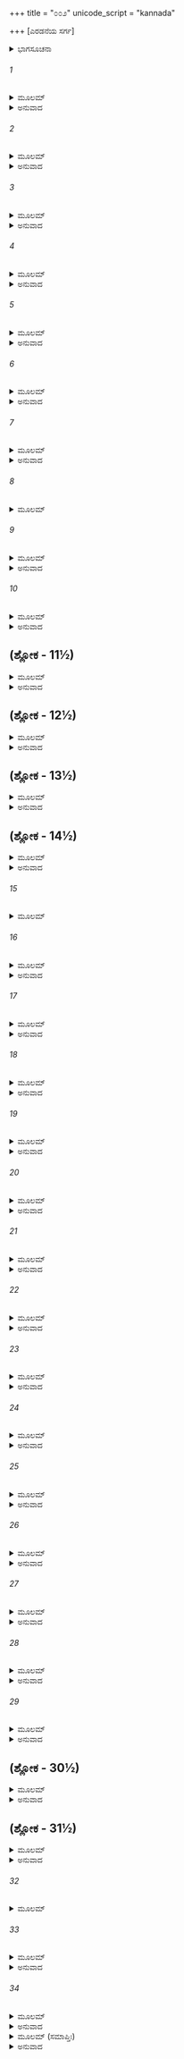 +++
title = "೦೦೨"
unicode_script = "kannada"

+++
[ಎರಡನೆಯ ಸರ್ಗ]



<details><summary>ಭಾಗಸೂಚನಾ</summary>

ಪುಲಸ್ತ್ಯರ ಗುಣ - ತಪಸ್ಸಿನ ವರ್ಣನೆ, ವಿಶ್ರವಾ ಮುನಿಯ ಉತ್ಪತ್ತಿಯ ಕಥೆಯನ್ನು ಮಹರ್ಷಿ ಅಗಸ್ತ್ಯರು ತಿಳಿಸಿದುದು
</details>

###### 1


<details><summary>ಮೂಲಮ್</summary>

ತಸ್ಯ ತದ್ವಚನಂ ಶ್ರುತ್ವಾ ರಾಘವಸ್ಯ ಮಹಾತ್ಮನಃ ।  
ಕುಂಭಯೋನಿರ್ಮಹಾತೇಜಾ ವಾಕ್ಯಮೇತದುವಾಚ ಹ ॥
</details>

<details><summary>ಅನುವಾದ</summary>

ಮಹಾತ್ಮಾ ರಘುನಾಥನ ಪ್ರಶ್ನೆಯನ್ನು ಕೇಳಿ ಮಹಾತೇಜಸ್ವಿ ಕುಂಭಯೋನಿ ಅಗಸ್ತ್ಯರು ಹೀಗೆ ನುಡಿದರು.॥1॥
</details>

###### 2


<details><summary>ಮೂಲಮ್</summary>

ಶೃಣು ರಾಮ ತಥಾ ವೃತ್ತಂ ತಸ್ಯ ತೇಜೋಬಲಂ ಮಹತ್ ।  
ಜಘಾನ ಶತ್ರೂನ್ಯೇನಾಸೌ ನ ಚ ವಧ್ಯಃ ಸ ಶತ್ರುಭಿಃ ॥
</details>

<details><summary>ಅನುವಾದ</summary>

ಶ್ರೀರಾಮ! ಇಂದ್ರಜಿತುವಿನ ಮಹಾಬಲ ಮತ್ತು ತೇಜದ ಕುರಿತು ನಡೆದ ವೃತ್ತಾಂತವನ್ನು ಹೇಳುವೆನು ಕೇಳು. ಯಾವ ಬಲದಿಂದ ಅವನು ಶತ್ರುಗಳನ್ನು ಕೊಲ್ಲುತ್ತಿದ್ದನೋ, ಆದರೆ ತಾನು ಯಾವುದೇ ಶತ್ರುವಿನಿಂದ ಸೋಲುತ್ತಿರಲಿಲ್ಲವೋ ಅದರ ಪರಿಚಯ ಮಾಡಿಸುತ್ತೇನೆ.॥2॥
</details>

###### 3


<details><summary>ಮೂಲಮ್</summary>

ತಾವತ್ತೇ ರಾವಣಸ್ಯೇದಂ ಕುಲಂ ಜನ್ಮ ಚ ರಾಘವ ।  
ವರಪ್ರದಾನಂ ಚ ತಥಾ ತಸ್ಮೈ ದತ್ತಂ ಬ್ರವೀಮಿ ತೇ ॥
</details>

<details><summary>ಅನುವಾದ</summary>

ರಘುನಂದನ! ಈ ಪ್ರಸ್ತುತ ವಿಷಯವನ್ನು ವರ್ಣಿಸುವ ಮೊದಲು, ರಾವಣನ ಕುಲ, ಜನ್ಮ, ವರಪ್ರಾಪ್ತಿ ಇತ್ಯಾದಿ ಪ್ರಸಂಗಗಳನ್ನು ನಿನಗೆ ತಿಳಿಸುತ್ತೇನೆ.॥3॥
</details>

###### 4


<details><summary>ಮೂಲಮ್</summary>

ಪುರಾ ಕೃತಯುಗೇ ರಾಮ ಪ್ರಜಾಪತಿಸುತಃ ಪ್ರಭುಃ ।  
ಪುಲಸ್ತ್ಯೋ ನಾಮ ಬ್ರಹ್ಮರ್ಷಿಃ ಸಾಕ್ಷಾದಿವ ಪಿತಾಮಹಃ ॥
</details>

<details><summary>ಅನುವಾದ</summary>

ಶ್ರೀರಾಮ! ಹಿಂದೆ ಕೃತಯುಗ ದಲ್ಲಿ ಪ್ರಜಾಪತಿ ಬ್ರಹ್ಮದೇವರಿಗೆ ಬ್ರಹ್ಮರ್ಷಿ ಪುಲಸ್ತ್ಯನೆಂಬ ಪ್ರಸಿದ್ಧ ಪುತ್ರನು ಹುಟ್ಟಿದನು. ಅವನು ಸಾಕ್ಷಾತ್ ಬ್ರಹ್ಮ ದೇವರಂತೆ ತೇಜಸ್ವಿಯಾಗಿದ್ದನು.॥4॥
</details>

###### 5


<details><summary>ಮೂಲಮ್</summary>

ನಾನುಕೀರ್ತ್ಯಾ ಗುಣಾಸ್ತಸ್ಯ ಧರ್ಮತಃ ಶೀಲತಸ್ತಥಾ ।  
ಪ್ರಜಾಪತೇಃ ಪುತ್ರ ಇತಿ ವಸ್ತುಂ ಶಕ್ಯಂ ಹಿ ನಾಮತಃ ॥
</details>

<details><summary>ಅನುವಾದ</summary>

ಅವನ ಗುಣ, ಧರ್ಮ, ಶೀಲಗಳನ್ನು ಪೂರ್ಣವಾಗಿ ಯಾರೂ ವರ್ಣಿಸ ಲಾರರು. ಅವನು ಪ್ರಜಾಪತಿಯ ಪುತ್ರನಾಗಿದ್ದನು ಇಷ್ಟು ಪರಿಚಯ ಸಾಕು.॥5॥
</details>

###### 6


<details><summary>ಮೂಲಮ್</summary>

ಪ್ರಜಾಪತಿ ಸುತತ್ವೇನ ದೇವಾನಾಂ ವಲ್ಲಭೋ ಹಿ ಸಃ ।  
ಇಷ್ಟಃ ಸರ್ವಸ್ಯ ಲೋಕಸ್ಯ ಗುಣೈಃ ಶುಭ್ರೈರ್ಮಹಾಮತಿಃ ॥
</details>

<details><summary>ಅನುವಾದ</summary>

ಪ್ರಜಾಪತಿಯ ಪುತ್ರನಾದ್ದರಿಂದ ದೇವತೆಗಳು ಅವನನ್ನು ಪ್ರೀತಿಸುತ್ತಿದ್ದರು. ಅವನು ಬಹಳ ಬುದ್ಧಿವಂತ ಮತ್ತು ಉಜ್ವಲ ಗುಣಗಳಿಂದಾಗಿ ಎಲ್ಲ ಜನರಿಗೆ ಪ್ರಿಯನಾಗಿದ್ದನು.॥6॥
</details>

###### 7


<details><summary>ಮೂಲಮ್</summary>

ಸ ತು ಧರ್ಮಪ್ರಸಂಗೇನ ಮೇರೋಃ ಪಾರ್ಶ್ವೇ ಮಹಾಗಿರೇಃ ।  
ತೃಣಬಿಂದ್ವಾಶ್ರಮಂ ಗತ್ವಾಪ್ಯವಸನ್ಮುನಿಪುಂಗವಃ ॥
</details>

<details><summary>ಅನುವಾದ</summary>

ಒಮ್ಮೆ ಮುನಿವರ ಪುಲಸ್ತ್ಯರು ಧರ್ಮಾಚರಣ ಪ್ರಸಂಗದಿಂದ ಮಹಾಗಿರಿ ಮೇರುವಿನ ಬಳಿ ರಾಜರ್ಷಿ ತೃಣಬಿಂದುವಿನ ಆಶ್ರಮಕ್ಕೆ ಹೋಗಿ ಅಲ್ಲೇ ಇರತೊಡಗಿದರು.॥7॥
</details>

###### 8


<details><summary>ಮೂಲಮ್</summary>

ತಪಸ್ತೇಪೇ ಸ ಧರ್ಮಾತ್ಮಾ ಸ್ವಾಧ್ಯಾಯ ನಿಯತೇಂದ್ರಿಯಃ ।  
ಗತ್ವಾಽಽಶ್ರಮಪದಂತಸ್ಯ ವಿಘ್ನಂ ಕುರ್ವಂತಿ ಕನ್ಯಕಾಃ ॥
</details>

###### 9


<details><summary>ಮೂಲಮ್</summary>

ಋಷಿಪನ್ನಗಕನ್ಯಾಶ್ಚ ರಾಜರ್ಷಿ ತನಯಾಶ್ಚ ಯಾಃ ।  
ಕ್ರೀಡಂತ್ಯೋಽಪ್ಸರಸಶ್ಚೈವ ತಂ ದೇಶಮುಪಪೇದಿರೇ ॥
</details>

<details><summary>ಅನುವಾದ</summary>

ಅವರ ಮನಸ್ಸು ಸದಾ ಧರ್ಮದಲ್ಲೇ ತೊಡಗಿರುತ್ತಿತ್ತು. ಇಂದ್ರಿಯಗಳನ್ನು ಸಂಯಮದಲ್ಲಿರಿಸಿ ಕೊಂಡು ಪ್ರತಿದಿನ ವೇದಾಧ್ಯಯನ ಮಾಡುತ್ತಾ ತಪಸ್ಸಿನಲ್ಲೇ ಇರುತ್ತಿದ್ದರು. ಆದರೆ ಕೆಲವು ಕನ್ಯೆಯರು ಅವರ ಆಶ್ರಮಕ್ಕೆ ಹೋಗಿ ಅವರ ತಪಸ್ಸಿನಲ್ಲಿ ವಿಘ್ನವನ್ನೊಡ್ಡಲು ಪ್ರಾರಂಭಿಸಿದರು. ಋಷಿಗಳ, ನಾಗರ, ರಾಜರ್ಷಿಗಳ ಕನ್ಯೆಯರು ಹಾಗೂ ಅಪ್ಸರೆಯರೂ ಕೂಡ ಕ್ರೀಡಿಸುತ್ತಾ ಅವರ ಆಶ್ರಮಕ್ಕೆ ಬಂದು ಹೋಗುತ್ತಿದ್ದರು.॥8-9॥
</details>

###### 10


<details><summary>ಮೂಲಮ್</summary>

ಸರ್ವರ್ತುಷೂಪಭೋಗ್ಯತ್ವಾದ್  ರಮ್ಯತ್ವಾತ್ಕಾನನಸ್ಯ ಚ ।  
ನಿತ್ಯಶಸ್ತಾಸ್ತು ತಂ ದೇಶಂ ಗತ್ವಾ ಕ್ರೀಡಂತಿ ಕನ್ಯಕಾಃ ॥
</details>

<details><summary>ಅನುವಾದ</summary>

ಅಲ್ಲಿಯ ವನವು ಎಲ್ಲ ಋತುಗಳಲ್ಲಿ ಉಪಭೋಗಕ್ಕೆ ಯೋಗ್ಯವಾಗಿದ್ದು, ರಮಣೀಯವಾಗಿತ್ತು. ಅದಕ್ಕಾಗಿ ಕನ್ಯೆಯರು ಪ್ರತಿದಿನ ಆ ಪ್ರದೇಶಕ್ಕೆ ಹೋಗಿ ಬಗೆ-ಬಗೆಯಾಗಿ ಕ್ರೀಡಿಸುತ್ತಿದ್ದರು.॥10॥
</details>

## (ಶ್ಲೋಕ - 11½)


<details><summary>ಮೂಲಮ್</summary>

ದೇಶಸ್ಯ ರಮಣೀಯತ್ವಾತ್ ಪುಲಸ್ತ್ಯೋ ಯತ್ರ ಸ ದ್ವಿಜಃ ।  
ಗಾಯಂತ್ಯೋ ವಾದಯಂತ್ಯಶ್ಚ ಲಾಸಯಂತ್ಯಸ್ತಥೈವ ಚ ॥  
ಮುನೇಸ್ತಪಸ್ವಿನಸ್ತಸ್ಯ ವಿಘ್ನಂ ಚಕ್ರುರನಿಂದಿತಾಃ ।
</details>

<details><summary>ಅನುವಾದ</summary>

ಬ್ರಹ್ಮರ್ಷಿ ಪುಲಸ್ತ್ಯರು ಇರುವ ಸ್ಥಾನವಾದರೋ ಇನ್ನೂ ರಮಣೀಯ ವಾಗಿತ್ತು; ಇದಕ್ಕಾಗಿ ಆ ಸತೀ-ಸಾಧ್ವೀ ಕನ್ಯೆಯರು ಪ್ರತಿದಿನ ಅಲ್ಲಿಗೆ ಬಂದು ಹಾಡುತ್ತಾ, ನುಡಿಸುತ್ತಾ, ನರ್ತಿಸುತ್ತಿದ್ದರು. ಈ ಪ್ರಕಾರ ಅವರು ತಪಸ್ವೀ ಮುನಿಯ ತಪಸ್ಸಿನಲ್ಲಿ ವಿಘ್ನವನ್ನು ತಂದೊಡ್ಡುತ್ತಿದ್ದರು.॥11½॥
</details>

## (ಶ್ಲೋಕ - 12½)


<details><summary>ಮೂಲಮ್</summary>

ಅಥ ರುಷ್ಟೋ ಮಹಾತೇಜಾ ವ್ಯಾಜಹಾರ ಮಹಾಮುನಿಃ ॥  
ಯಾ ಮೇ ದರ್ಶನಮಾಗಚ್ಛೇತ್ಸಾ ಗರ್ಭಂ ಧಾರಯಿಷ್ಯತಿ ।
</details>

<details><summary>ಅನುವಾದ</summary>

ಇದರಿಂದ ಆ ಮಹಾತೇಜಸ್ವೀ ಮಹಾಮುನಿ ಪುಲಸ್ತ್ಯರು ಸಿಟ್ಟುಗೊಂಡು - ‘ನಾಳೆಯಿಂದ ಇಲ್ಲಿ ಯಾರಾದರೂ ಕನ್ಯೆಯು ನನ್ನ ಕಣ್ಣಿಗೆ ಬಿದ್ದರೆ ಅವಳು ನಿಶ್ಚಯವಾಗಿ ಗರ್ಭಿಣಿಯಾಗುವಳು’ ಎಂದು ಶಪಿಸಿದರು.॥12½॥
</details>

## (ಶ್ಲೋಕ - 13½)


<details><summary>ಮೂಲಮ್</summary>

ತಾಸ್ತು ಸರ್ವಾಃ ಪ್ರತಿಶ್ರುತ್ಯ ತಸ್ಯ ವಾಕ್ಯಂ ಮಹಾತ್ಮನಃ ॥  
ಬ್ರಹ್ಮಶಾಪಭಯಾದ್ಭೀತಾಸ್ತಂ ದೇಶಂ ನೋಪಚಕ್ರಮುಃ ।
</details>

<details><summary>ಅನುವಾದ</summary>

ಆ ಮಹಾತ್ಮರ ಈ ಮಾತನ್ನು ಕೇಳಿ ಅವರೆಲ್ಲ ಕನ್ಯೆಯರು ಬ್ರಹ್ಮಶಾಪದ ಭಯದಿಂದ ಹೆದರಿ ಅಲ್ಲಿಗೆ ಬಂದುಹೋಗುವುದನ್ನು ಬಿಟ್ಟುಬಿಟ್ಟರು.॥13½॥
</details>

## (ಶ್ಲೋಕ - 14½)


<details><summary>ಮೂಲಮ್</summary>

ತೃಣಬಿಂದೋಸ್ತು ರಾಜರ್ಷೇಸ್ತನಯಾನ ಶೃಣೋತಿ ತತ್ ॥  
ಗತ್ವಾಽಽಶ್ರಮಪದಂ ತತ್ರ ವಿಚಚಾರ ಸುನಿರ್ಭಯಾ ।
</details>

<details><summary>ಅನುವಾದ</summary>

ಆದರೆ ರಾಜರ್ಷಿ ತೃಣಬಿಂದುವಿನ ಕನ್ಯೆಯು ಈ ಶಾಪವನ್ನು ಕೇಳಿರಲಿಲ್ಲ. ಅದರಿಂದ ಅವಳು ಮರುದಿನವೂ ಆಶ್ರಮಕ್ಕೆ ಬಂದು ನಿರಾತಂಕವಾಗಿ ವಿಚರಿಸ ತೊಡಗಿದಳು.॥14½॥
</details>

###### 15


<details><summary>ಮೂಲಮ್</summary>

ನ ಚಾಪಶ್ಯಚ್ಚ ಸಾ ತತ್ರ ಕಾಂಚಿದಭ್ಯಾಗತಾಂ ಸಖೀಮ್ ॥
</details>

###### 16


<details><summary>ಮೂಲಮ್</summary>

ತಸ್ಮಿನ್ಕಾಲೇ ಮಹಾತೇಜಾಃ ಪ್ರಾಜಾಪತ್ಯೋ ಮಹಾನೃಷಿಃ ।  
ಸ್ವಾಧ್ಯಾಯಮಕರೋತ್ತತ್ರ ತಪಸಾ ಭಾವಿತಃ ಸ್ವಯಮ್ ॥
</details>

<details><summary>ಅನುವಾದ</summary>

ಅಲ್ಲಿ ಅವಳು ಯಾರೇ ತನ್ನ ಸಖಿಯರನ್ನು ನೋಡಲಿಲ್ಲ. ಆಗ ಪ್ರಜಾಪತಿ ಪುತ್ರ ಮಹಾ ತೇಜಸ್ವೀ ಮಹರ್ಷಿ ಪುಲಸ್ತ್ಯರು ತನ್ನ ತಪಸ್ಸಿನಿಂದ ಪ್ರಕಾಶಿತನಾಗಿ ವೇದಾಧ್ಯಯನ ಮಾಡುತ್ತಿದ್ದರು.॥15-16॥
</details>

###### 17


<details><summary>ಮೂಲಮ್</summary>

ಸಾ ತು ವೇದಶ್ರುತಿಂ ಶ್ರುತ್ವಾ ದೃಷ್ಟ್ವಾವೈ ತಪಸೋ ನಿಧಿಮ್ ।  
ಅಭವತ್ ಪಾಂಡುದೇಹಾ ಸಾ ಸುವ್ಯಂಜಿತ ಶರೀರಜಾ ॥
</details>

<details><summary>ಅನುವಾದ</summary>

ವೇದಾಧ್ಯಯನವನ್ನು ಕೇಳಿ ಆ ಕನ್ಯೆಯು ಆಕಡೆ ಹೋಗಿ, ತಪೋನಿಧಿ ಪುಲಸ್ತ್ಯರ ದರ್ಶನ ಮಾಡಿದಳು. ಮಹರ್ಷಿಯ ದೃಷ್ಟಿ ಬೀಳುತ್ತಲೇ ಆಕೆಯ ಶರೀರ ಬಿಳಿಚಿಕೊಂಡು ಗರ್ಭದ ಚಿಹ್ನೆಗಳು ಪ್ರಕಟಗೊಂಡವು.॥17॥
</details>

###### 18


<details><summary>ಮೂಲಮ್</summary>

ಬಭೂವ ಚ ಸಮುದ್ವಿಗ್ನಾ ದೃಷ್ಟ್ವಾತದ್ದೋಷಮಾತ್ಮನಃ ।  
ಇದಂ ಮೇ ಕಿಂತ್ವಿತಿ ಜ್ಞಾತ್ವಾ ಪಿತುರ್ಗತ್ವಾಽಽಶ್ರಮೇ ಸ್ಥಿತಾ ॥
</details>

<details><summary>ಅನುವಾದ</summary>

ತನ್ನ ಶರೀರದಲ್ಲಿ ಈ ದೋಷವನ್ನು ನೋಡಿ ಅವಳು ಗಾಬರಿಗೊಂಡಳು. ‘ನನಗೆ ಹೀಗೇಕಾಯಿತು’ ಎಂದು ಚಿಂತಿಸುತ್ತಾ ತಂದೆಯ ಆಶ್ರಮಕ್ಕೆ ಹೋಗಿ ನಿಂತುಕೊಂಡಳು.॥18॥
</details>

###### 19


<details><summary>ಮೂಲಮ್</summary>

ತಾಂ ತು ದೃಷ್ಟ್ವಾ ತಥಾಭೂತಾಂ ತೃಣಬಿಂದುರಥಾಬ್ರವೀತ್ ।  
ಕಿಂ ತ್ವಮೇತತ್ತ್ವಸದೃಶಂ ಧಾರಯಸ್ಯಾತ್ಮನೋ ವಪುಃ ॥
</details>

<details><summary>ಅನುವಾದ</summary>

ಆ ಸ್ಥಿತಿಯಲ್ಲಿ ತನ್ನ ಮಗಳನ್ನು ನೋಡಿ ತೃಣಬಿಂದು ಕೇಳಿದರು - ‘ನಿನ್ನ ಶರೀರದ ಸ್ಥಿತಿ ಹೀಗೇ ಕಾಯಿತು? ಈ ರೂಪದಲ್ಲಿ ಶರೀರವನ್ನು ಧರಿಸಿದುದು ನಿನಗೆ ಸರ್ವಥಾ ಆಯೋಗ್ಯ ಮತ್ತು ಅನುಚಿತವಾಗಿದೆ’.॥19॥
</details>

###### 20


<details><summary>ಮೂಲಮ್</summary>

ಸಾ ತು ಕೃತ್ವಾಂಜಲಿಂ ದೀನಾ ಕನ್ಯೋವಾಚ ತಪೋಧನಮ್ ।  
ನ ಜಾನೇ ಕಾರಣಂ ತಾತ ಯೇನ ಮೇರೂಪಮೀದೃಶಮ್ ॥
</details>

<details><summary>ಅನುವಾದ</summary>

ಆ ಬಡಪಾಯಿ ಕನ್ಯೆಯು ಕೈಮುಗಿದು ತಪೋಧನ ತಂದೆಯಲ್ಲಿ ಹೇಳಿದಳು - ಅಪ್ಪಾ! ಯಾವುದರಿಂದ ನನ್ನ ರೂಪ ಹೀಗಾಗಿದೆ ಎಂಬುದರ ಕಾರಣವನ್ನು ನಾನು ತಿಳಿಯೆ.॥20॥
</details>

###### 21


<details><summary>ಮೂಲಮ್</summary>

ಕಿಂ ತು ಪೂರ್ವಂ ಗತಾಸ್ಮ್ಯೇಕಾ ಮಹರ್ಷೇರ್ಭಾವಿತಾತ್ಮನಃ ।  
ಪುಲಸ್ತ್ಯಸ್ಯಾಶ್ರಮಂ ದಿವ್ಯಮನ್ವೇಷ್ಟುಂ ಸ್ವಸಖೀಜನಮ್ ॥
</details>

<details><summary>ಅನುವಾದ</summary>

ಈಗ ಸ್ವಲ್ಪ ಹೊತ್ತು ಮೊದಲು ನಾನು ಪವಿತ್ರ ಅಂತಃಕರಣವುಳ್ಳ ಮಹರ್ಷಿ ಪುಲಸ್ತ್ಯರ ದಿವ್ಯ ಆಶ್ರಮಕ್ಕೆ ತನ್ನ ಸಖಿಯರನ್ನು ಹುಡುಕಿಕೊಂಡು ಒಬ್ಬಳೇ ಹೋಗಿದ್ದೆ.॥21॥
</details>

###### 22


<details><summary>ಮೂಲಮ್</summary>

ನ ಚ ಪಶ್ಯಾಮ್ಯಹಂ ತತ್ರ ಕಾಂಚಿದಭ್ಯಾಗತಾಂ ಸಖೀಮ್ ।  
ರೂಪಸ್ಯ ತು ವಿಪರ್ಯಾಸಂ ದೃಷ್ಟ್ವಾ ತ್ರಾಸಾದಿಹಾಗತಾ ॥
</details>

<details><summary>ಅನುವಾದ</summary>

ಅಲ್ಲಿ ನೋಡಿದರೆ ಯಾವ ಸಖಿಯರೂ ಇರಲಿಲ್ಲ. ಜೊತೆಗೆ ನನ್ನ ರೂಪವು ಮೊದಲಿಗಿಂತ ವಿಪರೀತ ಸ್ಥಿತಿಗೆ ಬಂತು. ಇದೆಲ್ಲ ನೋಡಿ ನಾನು ಭಯಗೊಂಡು ಇಲ್ಲಿಗೆ ಬಂದಿರುವೆನು.॥22॥
</details>

###### 23


<details><summary>ಮೂಲಮ್</summary>

ತೃಣಬಿಂದುಸ್ತು ರಾಜರ್ಷಿಸ್ತಪಸಾ ದ್ಯೋತಿತಪ್ರಭಃ ।  
ಧ್ಯಾನಂ ವಿವೇಶ ತಚ್ಚಾಪಿ ಅಪಶ್ಯದೃಷಿಕರ್ಮಜಮ್ ॥
</details>

<details><summary>ಅನುವಾದ</summary>

ರಾಜರ್ಷಿ ತೃಣಬಿಂದು ತನ್ನ ತಪಸ್ಸಿನಿಂದ ಪ್ರಕಾಶಿಸುತ್ತಿದ್ದರು. ಅವರು ಧ್ಯಾನದಲ್ಲಿ - ಇದೆಲ್ಲವೂ ಮಹರ್ಷಿ ಪುಲಸ್ತ್ಯರಿಂದಲೇ ಆದುದು ಎಂದು ಅರಿತುಕೊಂಡರು.॥23॥
</details>

###### 24


<details><summary>ಮೂಲಮ್</summary>

ಸ ತು ವಿಜ್ಞಾಯ ತಂ ಶಾಪಂ ಮಹರ್ಷೇರ್ಭಾವಿತಾತ್ಮನಃ ।  
ಗೃಹೀತ್ವಾ ತನಯಾಂ ಗತ್ವಾ ಪುಸ್ತ್ಯಮಿದಮಬ್ರವೀತ್ ॥
</details>

<details><summary>ಅನುವಾದ</summary>

ಆ ಪವಿತ್ರಾತ್ಮಾ ಮಹರ್ಷಿಯ ಶಾಪವನ್ನು ತಿಳಿದು ತನ್ನ ಮಗಳೊಂದಿಗೆ ಪುಲಸ್ತ್ಯರ ಬಳಿಗೆ ಹೋಗಿ ಇಂತೆಂದರು.॥24॥
</details>

###### 25


<details><summary>ಮೂಲಮ್</summary>

ಭಗವಂಸ್ತನಯಾಂ ಮೇ ತ್ವಂ ಗುಣೈಃ ಸ್ವೈರೇವ ಭೂಷಿತಾಮ್ ।  
ಭಿಕ್ಷಾಂ ಪ್ರತಿಗೃಹಾಣೇಮಾಂ ಮಹರ್ಷೇ ಸ್ವಯಮುದ್ಯತಾಮ್ ॥
</details>

<details><summary>ಅನುವಾದ</summary>

ಪೂಜ್ಯರೇ! ನನ್ನ ಈ ಕನ್ಯೆಯು ತನ್ನ ಗುಣಗಳಿಂದ ವಿಭೂಷಿತಳಾಗಿದ್ದಾಳೆ. ಮಹರ್ಷಿಗಳೇ! ತಾವು ಈಕೆಯನ್ನು ತಾನಾಗಿ ದೊರೆತ ಭಿಕ್ಷೆ ಎಂದು ತಿಳಿದು ಸ್ವೀಕರಿಸಿರಿ.॥25॥
</details>

###### 26


<details><summary>ಮೂಲಮ್</summary>

ತಪಶ್ಚರಣಯುಕ್ತಸ್ಯ ಶ್ರಾಮ್ಯಮಾಣೇಂದ್ರಿಯಸ್ಯ ತೇ ।  
ಶುಶ್ರೂಷಣಪರಾ ನಿತ್ಯಂ ಭವಿಷ್ಯತಿ ನ ಸಂಶಯಃ ॥
</details>

<details><summary>ಅನುವಾದ</summary>

ನೀವು ತಪಸ್ಸಿನಲ್ಲಿ ತೊಡಗಿದ್ದರಿಂದ ಬಳಲಿದ್ದೀರಿ, ಆದ್ದರಿಂದ ಇವಳು ಸದಾ ನಿಮ್ಮ ಜೊತೆಗೆ ಇದ್ದು, ನಿಮ್ಮ ಸೇವೆ-ಶುಶ್ರೂಷೆ ಮಾಡುವಳು ಇದರಲ್ಲಿ ಸಂಶಯವೇ ಇಲ್ಲ.॥26॥
</details>

###### 27


<details><summary>ಮೂಲಮ್</summary>

ತಂ ಬ್ರುವಾಣಂ ತು ತದ್ವಾಕ್ಯಂ ರಾಜರ್ಷಿಂ ಧಾರ್ಮಿಕಂ ತದಾ ।  
ಜಿಘೃಕ್ಷುರಬ್ರವೀತ್ಕನ್ಯಾಂ ಬಾಢಮಿತ್ಯೇವ ಸ ದ್ವಿಜಃ ॥
</details>

<details><summary>ಅನುವಾದ</summary>

ಹೀಗೆ ಹೇಳುತ್ತಿರುವ ಆ ಧರ್ಮಾತ್ಮಾ ರಾಜರ್ಷಿಯನ್ನು ನೋಡಿ, ಅವರ ಕನ್ಯೆಯನ್ನು ಗ್ರಹಣಮಾಡುವ ಇಚ್ಛೆಯಿಂದ ಅವರಲ್ಲಿ ‘ಸರಿ, ಹಾಗೇ ಆಗಲಿ’ ಎಂದು ಹೇಳಿದರು.॥27॥
</details>

###### 28


<details><summary>ಮೂಲಮ್</summary>

ದತ್ತ್ವಾ ತು ತನಯಾಂ ರಾಜಾ ಸ್ವಮಾಶ್ರಮಪದಂ ಗತಃ ।  
ಸಾಪಿ ತತ್ರಾವಸತ್ಕನ್ಯಾ ತೋಷಯಂತೀ ಪತಿಂ ಗುಣೈಃ ॥
</details>

<details><summary>ಅನುವಾದ</summary>

ಆಗ ಮಹರ್ಷಿಗೆ ತನ್ನ ಕನ್ಯೆಯನ್ನು ಒಪ್ಪಿಸಿ ರಾಜರ್ಷಿ ತೃಣಬಿಂದು ತಮ್ಮ ಆಶ್ರಮಕ್ಕೆ ಮರಳಿದರು. ಆ ಕನ್ಯೆಯು ತನ್ನ ಗುಣಗಳಿಂದ ಪತಿಯನ್ನು ಸಂತೋಷಪಡಿಸುತ್ತಾ ಅಲ್ಲೇ ಇರತೊಡಗಿದಳು.॥28॥
</details>

###### 29


<details><summary>ಮೂಲಮ್</summary>

ತಸ್ಯಾಸ್ತು ಶೀಲವೃತ್ತಾಭ್ಯಾಂ ತುತೋಷ ಮುನಿಪುಂಗವಃ ।  
ಪ್ರೀತಃ ಸ ತು ಮಹಾತೇಜಾ ವಾಕ್ಯಮೇತದುವಾಚ ಹ ॥
</details>

<details><summary>ಅನುವಾದ</summary>

ಅಕೆಯ ಶೀಲ-ಸದಾಚಾರದಿಂದ ಆ ಮಹಾತೇಜಸ್ವೀ ಮುನಿಶ್ರೇಷ್ಠ ಪುಲಸ್ತ್ಯರು ಬಹಳ ಸಂತುಷ್ಟರಾಗಿ ಸಂತೋಷದಿಂದ ಹೀಗೆ ನುಡಿದರು.॥29॥
</details>

## (ಶ್ಲೋಕ - 30½)


<details><summary>ಮೂಲಮ್</summary>

ಪರಿತುಷ್ಟೋಽಸ್ಮಿ ಸುಶ್ರೋಣಿ ಗುಣಾನಾಂ ಸಂಪದಾ ಭೃಶಮ್ ।  
ತಸ್ಮಾದ್ದೇವಿ ದದಾಮ್ಯದ್ಯ ಪುತ್ರಮಾತ್ಮಸಮಂ ತವ ॥  
ಉಭಯೋರ್ವಂಶಕರ್ತಾರಂ ಪೌಲಸ್ತ್ಯ ಇತಿ ವಿಶ್ರುತಮ್ ।
</details>

<details><summary>ಅನುವಾದ</summary>

ಸುಂದರಿ! ನಾನು ನಿನ್ನ ಸದ್ಗುಣಗಳಿಂದ ಅತ್ಯಂತ ಪ್ರಸನ್ನನಾಗಿದ್ದೇನೆ. ದೇವಿ! ಅದಕ್ಕಾಗಿ ಇಂದು ನಾನು ನಿನಗೆ ನನ್ನಂತಹ ಪುತ್ರನನ್ನು ಕರುಣಿಸುವೆನು. ಅವನು ಉಭಯಕುಲದ ಗೌರವ ಹೆಚ್ಚಿಸಿ ಪೌಲಸ್ತ್ಯ ಎಂದು ವಿಖ್ಯಾತನಾಗುವನು.॥30½॥
</details>

## (ಶ್ಲೋಕ - 31½)


<details><summary>ಮೂಲಮ್</summary>

ಯಸ್ಮಾತ್ತು ವಿಶ್ರುತೋ ವೇದಸ್ತ್ವಯೇಹಾಧ್ಯಯತೋ ಮಮ ॥  
ತಸ್ಮಾತ್ಸ ವಿಶ್ರವಾ ನಾಮ ಭವಿಷ್ಯತಿ ನ ಸಂಶಯಃ ।
</details>

<details><summary>ಅನುವಾದ</summary>

ದೇವಿ! ನಾನು ಇಲ್ಲಿ ವೇದಾಧ್ಯಯನ ಮಾಡುವಾಗ ನೀನು ಅದನ್ನು ವಿಶೇಷವಾಗಿ ಕೇಳಿದ್ದೆ, ಆದ್ದರಿಂದ ನಿನ್ನ ಪುತ್ರನು ವಿಶ್ರವಣ ಎಂದು ಪ್ರಸಿದ್ಧನಾಗುವನು; ಇದರಲ್ಲಿ ಸಂಶಯವಿಲ್ಲ.॥31½॥
</details>

###### 32


<details><summary>ಮೂಲಮ್</summary>

ಏವಮುಕ್ತಾ ತು ಸಾ ದೇವೀ ಪ್ರಹೃಷ್ಟೇನಾಂತರಾತ್ಮನಾ ॥
</details>

###### 33


<details><summary>ಮೂಲಮ್</summary>

ಅಚಿರೇಣೈವ ಕಾಲೇನಾಸೂತ ವಿಶ್ರವಸಂ ಸುತಮ್ ।  
ತ್ರಿಷು ಲೋಕೇಷು ವಿಖ್ಯಾತಂ ಯಶೋಧರ್ಮ ಸಮನ್ವಿತಮ್ ॥
</details>

<details><summary>ಅನುವಾದ</summary>

ಪತಿಯು ಪ್ರಸನ್ನಚಿತ್ತದಿಂದ ಹೀಗೆ ಹೇಳಿದಾಗ ಆ ದೇವಿಯು ಕೆಲವೇ ದಿನಗಳಲ್ಲಿ ವಿಶ್ರವಾ ಎಂಬ ಪುತ್ರನಿಗೆ ಜನ್ಮ ನೀಡಿದಳು. ಅವನು ಧರ್ಮ-ಯಶ ಸಂಪನ್ನನಾಗಿ ಮೂರು ಲೋಕಗಳಲ್ಲಿ ಖ್ಯಾತನಾದನು.॥32-33॥
</details>

###### 34


<details><summary>ಮೂಲಮ್</summary>

ಶ್ರುತಿಮಾನ್ ಸಮದರ್ಶೀ ಚ ವ್ರತಾಚಾರರತಸ್ತಥಾ ।  
ಪಿತೇವ ತಪಸಾಯುಕ್ತೋ ಹ್ಯಭವದ್ವಿಶ್ರವಾ ಮುನಿಃ ॥
</details>

<details><summary>ಅನುವಾದ</summary>

ವಿಶ್ರವಾ ಮುನಿಯು ವೇದವಿದ್ವಾಂಸನೂ, ಸಮದರ್ಶಿಯೂ, ವ್ರತಾಚರಣೆಯನ್ನು ಪಾಲಿಸುವವನೂ, ತಂದೆಯಂತೆ ತಪಸ್ವಿಯೂ ಆಗಿದ್ದನು.॥34॥
</details>

<details><summary>ಮೂಲಮ್ (ಸಮಾಪ್ತಿಃ)</summary>

ಶ್ರೀವಾಲ್ಮೀಕಿ ವಿರಚಿತ ಆರ್ಷರಾಮಾಯಣ ಆದಿಕಾವ್ಯದ ಉತ್ತರಕಾಂಡದಲ್ಲಿ ಎರಡನೆಯ ಸರ್ಗ ಪೂರ್ಣವಾಯಿತು. ॥2॥
</details>

<details><summary>ಅನುವಾದ</summary>


</details>
